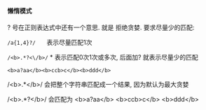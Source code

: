 #### 懒惰模式

?  号在正则表达式中还有一个意思. 就是 拒绝贪婪.   要求尽量少的匹配:

`/a{1,4}?/   `   表示尽量匹配1次

`/<b>.*?<\/b>/`    \* 表示匹配0次1次或多次, 后面加? 就表示尽量少的匹配

`<b>a?aa</b><b>ccb>c</b><b>ddd</b>`

/&lt;b&gt;.\*&lt;\/b&gt;/     会把整个字符串匹配成一个结果, 因为默认为最大贪婪

/&lt;b&gt;.\*?&lt;\/b&gt;/   会匹配为   &lt;b&gt;a?aa&lt;/b&gt;    &lt;b&gt;ccb&gt;c&lt;/b&gt;      &lt;b&gt;ddd&lt;/b&gt;

